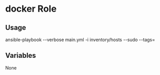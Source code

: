 # docker Role

## Usage

ansible-playbook --verbose main.yml -i inventory/hosts --sudo --tags=

## Variables

None
